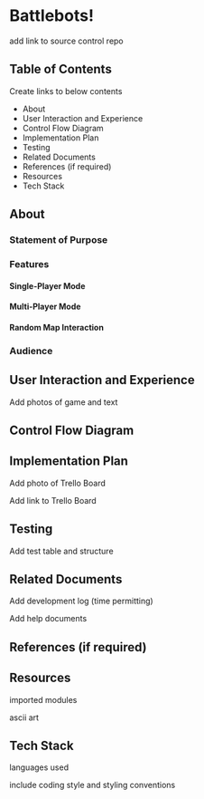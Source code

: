 # Battlebots!

add link to source control repo

## Table of Contents

Create links to below contents

- About
- User Interaction and Experience
- Control Flow Diagram
- Implementation Plan
- Testing
- Related Documents
- References (if required)
- Resources
- Tech Stack

## About

### Statement of Purpose

### Features

#### Single-Player Mode

#### Multi-Player Mode

#### Random Map Interaction

### Audience

## User Interaction and Experience

Add photos of game and text

## Control Flow Diagram

## Implementation Plan

Add photo of Trello Board

Add link to Trello Board

## Testing

Add test table and structure

## Related Documents

Add development log (time permitting)

Add help documents

## References (if required)

## Resources

imported modules

ascii art

## Tech Stack

languages used

include coding style and styling conventions
